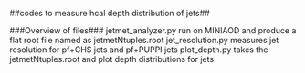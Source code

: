 ##codes to measure hcal depth distribution of jets##

###Overview of files###
jetmet_analyzer.py run on MINIAOD and produce a flat root file named as jetmetNtuples.root
jet_resolution.py measures jet resolution for pf+CHS jets and pf+PUPPI jets
plot_depth.py takes the jetmetNtuples.root and plot depth distributions for jets
